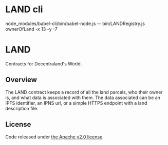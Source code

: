 # LAND cli 

node_modules/babel-cli/bin/babel-node.js -- bin/LANDRegistry.js ownerOfLand -x 13 -y -7

# LAND

Contracts for Decentraland's World.

## Overview

The LAND contract keeps a record of all the land parcels, who their owner is,
and what data is associated with them. The data associated can be an IPFS
identifier, an IPNS url, or a simple HTTPS endpoint with a land description
file.

## License

Code released under [the Apache v2.0 license](https://github.com/decentraland/land/blob/master/LICENSE).
